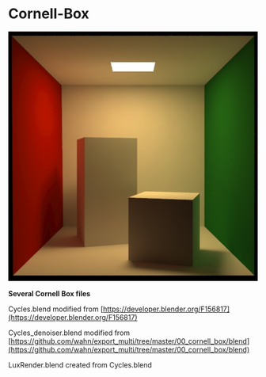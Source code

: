 # Cornell-Box

![Cornell Box](Cornell_Box_Original.jpg)

**Several Cornell Box files**

Cycles.blend modified from [https://developer.blender.org/F156817](https://developer.blender.org/F156817)

Cycles_denoiser.blend modified from [https://github.com/wahn/export_multi/tree/master/00_cornell_box/blend](https://github.com/wahn/export_multi/tree/master/00_cornell_box/blend)

LuxRender.blend created from Cycles.blend
